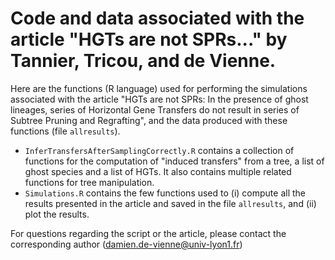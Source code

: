 # Code and data associated with the article "HGTs are not SPRs..." by Tannier, Tricou, and de Vienne.

Here are the functions (R language) used for performing the simulations associated with the article "HGTs are not SPRs: In the presence of ghost lineages, series of Horizontal Gene Transfers do not result in series of Subtree Pruning and Regrafting", and the data produced with these functions (file `allresults`). 


- `InferTransfersAfterSamplingCorrectly.R` contains a collection of functions for the computation of "induced transfers" from a tree, a list of ghost species and a list of HGTs. It also contains multiple related functions for tree manipulation.
- `Simulations.R` contains the few functions used to (i) compute all the results presented in the article and saved in the file `allresults`, and (ii) plot the results. 


For questions regarding the script or the article, please contact the corresponding author (damien.de-vienne@univ-lyon1.fr)

